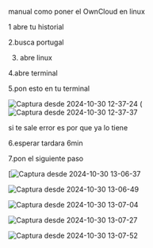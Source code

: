 manual como poner el OwnCloud en linux

1 abre tu historial

2.busca portugal

3. abre linux

4.abre terminal

5.pon esto en tu terminal

![Captura desde 2024-10-30 12-37-24](https://github.com/user-attachments/assets/87c3321c-8ad8-4f46-be68-b37e6c7ade41)
(![Captura desde 2024-10-30 12-37-37](https://github.com/user-attachments/assets/dcabf4f2-2287-4c88-a1fc-c21e8d48ae2a)

si te sale error es por que ya lo tiene

6.esperar tardara 6min

7.pon el siguiente paso

[![Captura desde 2024-10-30 13-06-37](https://github.com/user-attachments/assets/aad9c972-7e9f-4473-9787-9f166369bdca)

![Captura desde 2024-10-30 13-06-49](https://github.com/user-attachments/assets/85f96f5a-6cd8-4acf-adb7-9dd27e61ed20)

![Captura desde 2024-10-30 13-07-04](https://github.com/user-attachments/assets/43d24e89-abd8-4309-a16e-57628818d6b5)

![Captura desde 2024-10-30 13-07-27](https://github.com/user-attachments/assets/5d0019c4-930d-4dd6-8caa-78a8c794f853)

![Captura desde 2024-10-30 13-07-52](https://github.com/user-attachments/assets/6e445810-4768-479c-9f2d-dccf0c56739a)
